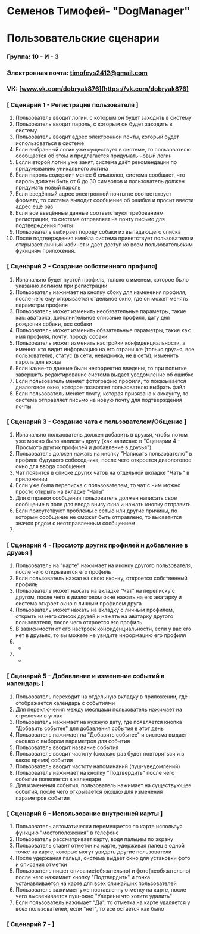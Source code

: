 # Семенов Тимофей- "DogManager"
# Пользовательские сценарии

### Группа: 10 - И - 3
### Электронная почта: timofeys2412@gmail.com
### VK: [www.vk.com/dobryak876](https://vk.com/dobryak876)


### [ Сценарий 1 - Регистрация пользователя ]

1. Пользователь вводит логин, с которым он будет заходить в систему
2. Пользователь вводит пароль, с которым он будет заходить в систему
3. Пользователь вводит адрес электронной почты, который будет использоваться в системе
4. Если выбранный логин уже существует в системе, то пользователю сообщается об этом и предлагается придумать новый логин
5. Еслли второй логин уже занят, система даёт рекомендации по придумыванию уникального логина
6. Если пароль содержит менее 6 символов, система сообщает, что пароль должен быть от 6 до 30 символов и пользователь должен придумать новый пароль
7. Если введённый адрес электронной почты не соответствует формату, то система выводит сообщение об ошибке и просит ввести адрес ещё раз
8. Если все введённые данные соответствуют требованиям регистрации, то система отправляет на почту письмо для подтверждения почты
9. Пользователь выбирает породу собаки из выпадающего списка
10. После подтверждения имейла система приветствует пользователя и открывает личный кабинет и дает доступ ко всем пользовательским фукнциям приложения.

### [ Сценарий 2 - Создание собственного профиля]

1. Изначально будет пустой профиль, только с именем, которое было указанно логином при регистрации
2. Пользователь нажимает на кнопку сбоку для изменения профиля, после чего ему открывается отдельное окно, где он может менять параметры профиля
3. Пользователь может изменить необязательные параметры, такие как: аватарка, дополнительное описание профиля, дату дня рождения собаки, вес собаки
4. Пользователь может изменить обязательные параметры, такие как: имя профиля, почту, породу собаки
5. Пользователь может изменить настройки конфиденциальности, а именно: кто видит информацию на его страничке (только друзья, все пользователи), статус (в сети, невидимка, не в сети), изменить пароль для входа
6. Если какие-то данные были некорректно введены, то при попытке завершить редактирование система выдаст уведомление об ошибке
7. Если пользователь меняет фотографию профиля, то показывается диалоговое окно, которое позволяет пользователю выбрать файл
8. Если пользователь меняет почту, которая привязана к аккаунту, то система отправляет письмо на новую почту для подтверждения почты

### [ Сценарий 3 - Создание чата с пользователем/Общение ]
1. Изначально пользователь должен добавить в друзья, чтобы потом уже можно было написать другу (как написано в "Сценарии 4 - Просмотр других профилей и добавление в друзья")
2. Пользователь должен нажать на кнопку "Написать пользователю" в профиле будущего собеседника, после чего откроется диаологовое окно для ввода сообщения
3. Чат появится в списке других чатов на отдельной вкладке "Чаты" в приложении
4. Если уже была переписка с пользователем, то чат с ним можно просто открыть на вкладке "Чаты"
5. Для отправки сообщения пользователь должен написать свое сообщение в поле для ввода внизу окна и нажать кнопку отправить
6. Если присутствуют проблемы с сетью или другие причины, по которым сообщение не сможет быть отправлено, то высветится значок рядом с неотправленным сообщением
7. 


### [ Сценарий 4 - Просмотр других профилей и добавление в друзья ]
1. Пользователь на "карте" нажимает на иконку другого пользователя, после чего открывается его профиль
2. Если пользователь нажал на свою иконку, откроется собственный профиль
3. Пользователь может нажать на вкладке "Чат" на переписку с другом, после чего в диалоговом окне нажать на его аватарку и система откроет окно с личным профилем друга
4. Пользователь может нажать на вкладку с личным профилем, открыть из него список друзей и нажать на аватарку другого пользователя, после чего откроется его профиль
5. В зависимости от его настроек конфиденциальности, если у вас его нет в друзьях, то вы можете не увидите информацию его профиля 
6. -
7. -

### [ Сценарий 5 - Добавление и изменение событий в календарь ]

1. Пользователь переходит на отдельную вкладку в приложении, где отображается календарь с событиями
2. Для переключения между месяцами пользователь нажимает на стрелочки в углах
3. Пользователь нажимает на нужную дату, где появляется кнопка "Добавить событее" для добавления события в этот день
4. Пользователь нажимает на "Добавить событее" и система выдает окошко с выбором параметров для события
5. Пользователь вводит название события
6. Пользователь вводит частоту (сколько раз будет повторяться и в какое время) события
7. Пользователь вводит частоту напоминаний (пуш-уведомлений)
8. Пользователь нажимает на кнопку "Подтвердить" после чего событие появляется в календаре
9. Для изменения события, пользователь нажимает на существующее события, после чего открывается окошко для изменения параметров события

### [ Сценарий 6 - Использование внутренней карты ]
1. Пользователь автоматически перемещается по карте используя функцию "местоположения" в телефоне
2. Пользователь рассматривает карту, водя пальцем по экрану
3. Пользователь ставит отметки на карте, удерживая палец в одной точке на карте, которые могут увидеть другие пользователи
4. После удержания пальца, система выдает окно для установки фото и описания отметки
5. Пользователь пишет описание(обязательно) и фото(необязательно) после чего нажимает кнопку "Подтвердить" и точка устанавливается на карте для всех ближайших пользователей
6. Пользователь зажимает уже поставленную метку на карте, после чего высвечивается пуш-окно "Уверены что хотите удалить"
7. Если пользователь нажимает "Да", то отметка на карте удаляется у всех пользователей, если "нет", то все остается как было


### [ Сценарий 7 -  ]

